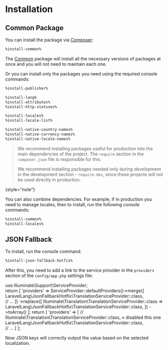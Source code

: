 # Installation

## Common Package

You can install the package via [Composer](https://getcomposer.org):

```Bash
%install-common%
```

The [Common](packages-common.md) package will install all the necessary versions of packages at once and you will not
need to maintain each one.

Or you can install only the packages you need using the required console commands:

```Bash
%install-publisher%

%install-lang%
%install-attributes%
%install-http-statuses%

%install-locales%
%install-locale-list%

%install-native-country-names%
%install-native-currency-names%
%install-native-locale-names%
```

> We recommend installing packages useful for production into the main dependencies of the project.
> The `require` section in the `composer.json` file is responsible for this.
>
> We recommend installing packages needed only during development in the development section - `require-dev`,
> since these projects will not be used directly in production.
>
{style="note"}

You can also combine dependencies. For example, if in production you need to manage locales, then to install,
run the following console commands:

```Bash
%install-common%
%install-locales%
```

## JSON Fallback

<include from="snippets-library.topic" element-id="json-fallback-doesnt-need"/>

<include from="snippets-library.topic" element-id="json-fallback-doesnt-allow"/>

To install, run the console command:

```Bash
%install-json-fallback-hotfix%
```

After this, you need to add a link to the service provider in the `providers` section of the `config/app.php`
settings file:

<tabs>
    <tab title="Laravel 10+">
        <code-block lang="php">
        use Illuminate\Support\ServiceProvider;
<br/>
return [
    'providers' => ServiceProvider::defaultProviders()->merge([
        LaravelLang\JsonFallbackHotfix\TranslationServiceProvider::class,
<br/>
        // ...
    ])
    ->replace([
        Illuminate\Translation\TranslationServiceProvider::class => LaravelLang\JsonFallbackHotfix\TranslationServiceProvider::class,
    ])
    ->toArray()
];
</code-block>
    </tab>
    <tab title="Laravel 6-9">
<code-block lang="php">
return [
    'providers' => [
        // Illuminate\Translation\TranslationServiceProvider::class, &laquo; disabled this one<br/>
        LaravelLang\JsonFallbackHotfix\TranslationServiceProvider::class,
<br/>
        // ...
    ]
];
</code-block>
    </tab>
</tabs>

Now JSON keys will correctly output the value based on the selected localization.
